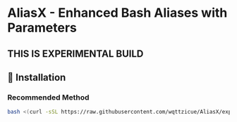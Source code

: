 # AliasX - Enhanced Bash Aliases with Parameters

## THIS IS EXPERIMENTAL BUILD

## 🚀 Installation

### Recommended Method

```bash
bash <(curl -sSL https://raw.githubusercontent.com/wqttzicue/AliasX/experimental/aliasx-installer.sh) --install
```

